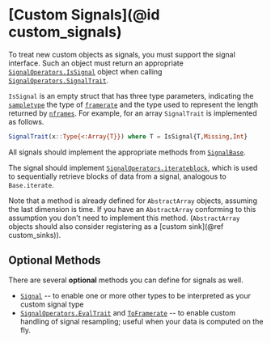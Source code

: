 # [Custom Signals](@id custom_signals)

To treat new custom objects as signals, you must support the signal
interface. Such an object must return an appropriate
[`SignalOperators.IsSignal`](@ref) object when calling
[`SignalOperators.SignalTrait`](@ref).

`IsSignal` is an empty struct that has three type parameters, indicating the
[`sampletype`](@ref) the type of [`framerate`](@ref) and the type used to
represent the length returned by [`nframes`](@ref). For example, for an array
`SignalTrait` is implemented as follows.

```julia
SignalTrait(x::Type{<:Array{T}}) where T = IsSignal{T,Missing,Int}
```

All signals should implement the appropriate methods from
[`SignalBase`](https://github.com/haberdashPI/SignalBase.jl).

The signal should implement [`SignalOperators.iterateblock`](@ref), which is used to
sequentially retrieve blocks of data from a signal, analogous to `Base.iterate`.

Note that a method is already defined for `AbstractArray` objects, assuming the last
dimension is time. If you have an `AbstractArray` conforming to this assumption you don't
need to implement this method. (`AbstractArray` objects should also consider registering as
a [custom sink](@ref custom_sinks)).

## Optional Methods

There are several **optional** methods you can define for signals as
well.

* [`Signal`](@ref) -- to enable one or more other types to be interpreted as your custom signal type
* [`SignalOperators.EvalTrait`](@ref) and [`ToFramerate`](@ref) -- to enable custom handling of signal resampling; useful when your data is computed on the fly.
